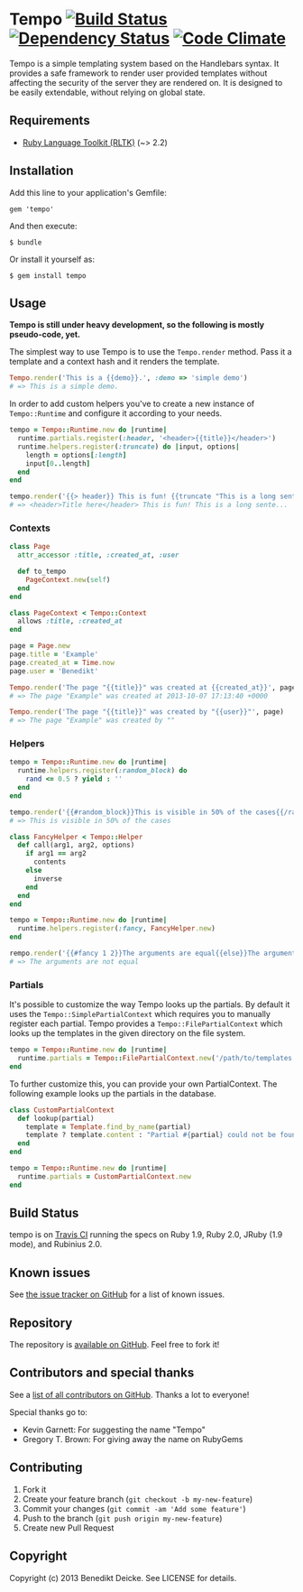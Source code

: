 # Tempo [![Build Status](https://travis-ci.org/benedikt/tempo.png?branch=master)](https://travis-ci.org/benedikt/tempo) [![Dependency Status](https://gemnasium.com/benedikt/tempo.png)](http://gemnasium.com/benedikt/tempo) [![Code Climate](https://codeclimate.com/github/benedikt/tempo.png)](https://codeclimate.com/github/benedikt/tempo)

Tempo is a simple templating system based on the Handlebars syntax. It provides a safe framework to render user provided templates without affecting the security of the server they are rendered on. It is designed to be easily extendable, without relying on global state.

## Requirements

* [Ruby Language Toolkit (RLTK)](http://https://github.com/chriswailes/RLTK) (~> 2.2)

## Installation

Add this line to your application's Gemfile:

    gem 'tempo'

And then execute:

    $ bundle

Or install it yourself as:

    $ gem install tempo

## Usage

**Tempo is still under heavy development, so the following is mostly pseudo-code, yet.**

The simplest way to use Tempo is to use the `Tempo.render` method. Pass it a template and a context hash and it renders the template. 

```ruby
Tempo.render('This is a {{demo}}.', :demo => 'simple demo')
# => This is a simple demo.
```

In order to add custom helpers you've to create a new instance of `Tempo::Runtime` and configure it according to your needs.

```ruby
tempo = Tempo::Runtime.new do |runtime|
  runtime.partials.register(:header, '<header>{{title}}</header>')
  runtime.helpers.register(:truncate) do |input, options|
    length = options[:length]
    input[0..length]
  end
end

tempo.render('{{> header}} This is fun! {{truncate "This is a long sentence that needs to be truncated" length=20}}...', :title => 'Title here')
# => <header>Title here</header> This is fun! This is a long sente...
```


### Contexts

```ruby
class Page
  attr_accessor :title, :created_at, :user

  def to_tempo
    PageContext.new(self)
  end
end

class PageContext < Tempo::Context
  allows :title, :created_at
end

page = Page.new
page.title = 'Example'
page.created_at = Time.now
page.user = 'Benedikt'

Tempo.render('The page "{{title}}" was created at {{created_at}}', page)
# => The page "Example" was created at 2013-10-07 17:13:40 +0000

Tempo.render('The page "{{title}}" was created by "{{user}}"', page)
# => The page "Example" was created by ""
```


### Helpers

```ruby
tempo = Tempo::Runtime.new do |runtime|
  runtime.helpers.register(:random_block) do
    rand <= 0.5 ? yield : ''
  end
end

tempo.render('{{#random_block}}This is visible in 50% of the cases{{/random_block}}')
# => This is visible in 50% of the cases
```

```ruby
class FancyHelper < Tempo::Helper
  def call(arg1, arg2, options)
    if arg1 == arg2
      contents
    else
      inverse
    end
  end
end

tempo = Tempo::Runtime.new do |runtime|
  runtime.helpers.register(:fancy, FancyHelper.new)
end

rempo.render('{{#fancy 1 2}}The arguments are equal{{else}}The arguments are not equal{{/fancy}}')
# => The arguments are not equal
```


### Partials

It's possible to customize the way Tempo looks up the partials. By default it uses the `Tempo::SimplePartialContext` which requires you to manually register each partial.
Tempo provides a `Tempo::FilePartialContext` which looks up the templates in the given directory on the file system. 

```ruby
tempo = Tempo::Runtime.new do |runtime|
  runtime.partials = Tempo::FilePartialContext.new('/path/to/templates')
end
```

To further customize this, you can provide your own PartialContext. The following example looks up the partials in the database.

```ruby
class CustomPartialContext
  def lookup(partial)
    template = Template.find_by_name(partial)
    template ? template.content : "Partial #{partial} could not be found!"
  end
end

tempo = Tempo::Runtime.new do |runtime|
  runtime.partials = CustomPartialContext.new
end
```


## Build Status

tempo is on [Travis CI](https://travis-ci.org/benedikt/tempo) running the specs on Ruby 1.9, Ruby 2.0, JRuby (1.9 mode), and Rubinius 2.0.

## Known issues

See [the issue tracker on GitHub](https://github.com/benedikt/tempo/issues) for a list of known issues.

## Repository

The repository is [available on GitHub](https://github.com/benedikt/tempo). Feel free to fork it!

## Contributors and special thanks

See a [list of all contributors on GitHub](https://github.com/benedikt/tempo/contributors). Thanks a lot to everyone!

Special thanks go to:

* Kevin Garnett: For suggesting the name "Tempo"
* Gregory T. Brown: For giving away the name on RubyGems

## Contributing

1. Fork it
2. Create your feature branch (`git checkout -b my-new-feature`)
3. Commit your changes (`git commit -am 'Add some feature'`)
4. Push to the branch (`git push origin my-new-feature`)
5. Create new Pull Request

## Copyright

Copyright (c) 2013 Benedikt Deicke. See LICENSE for details.